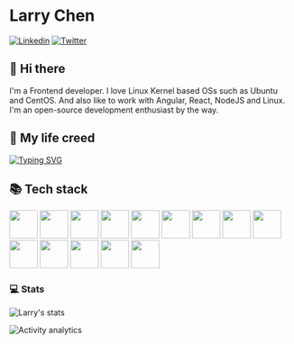 # Larry Chen 

[![Linkedin](https://img.shields.io/badge/-Larry%20Chen-blue?style=flat-square&logo=linkedin&logoColor=white&link=https://www.linkedin.com/in/dachaochen/)](https://www.linkedin.com/in/chendachao)
[![Twitter](https://img.shields.io/twitter/url/https/twitter.com/dachaochen.svg?style=social&label=Follow%20%40dachaochen)](https://twitter.com/dachaochen)


## 👋 Hi there  
I'm a Frontend developer. I love Linux Kernel based OSs such as Ubuntu and CentOS. And also like to work with Angular, React, NodeJS and Linux. 
I'm an open-source development enthusiast by the way.

## 📖 My life creed 

[![Typing SVG](https://readme-typing-svg.demolab.com?font=Fira+Code&pause=1000&center=true&width=435&lines=%E6%B5%A9%E7%84%B6%E6%AD%A3%E6%B0%94%EF%BC%8C%E6%B3%BD%E8%A2%AB%E5%A4%A9%E4%B8%8B)](https://git.io/typing-svg)

## 📚 Tech stack
<code><img height="50" src="https://www.vectorlogo.zone/logos/angular/angular-ar21.svg"></code>
<code><img height="50" src="https://www.vectorlogo.zone/logos/reactjs/reactjs-ar21.svg"></code>
<code><img height="50" src="https://www.vectorlogo.zone/logos/nodejs/nodejs-horizontal.svg"></code>
<code><img height="50" src="https://www.vectorlogo.zone/logos/docker/docker-ar21.svg"></code>
<code><img height="50" src="https://www.vectorlogo.zone/logos/mongodb/mongodb-ar21.svg"></code>
<code><img height="50" src="https://www.vectorlogo.zone/logos/socketio/socketio-ar21.svg"></code>
<code><img height="50" src="https://www.vectorlogo.zone/logos/github/github-ar21.svg"></code>
<code><img height="50" src="https://www.vectorlogo.zone/logos/getpostman/getpostman-ar21.svg"></code>
<code><img height="50" src="https://www.vectorlogo.zone/logos/git-scm/git-scm-ar21.svg"></code>
<code><img height="50" src="https://www.vectorlogo.zone/logos/linux/linux-ar21.svg"></code>
<code><img height="50" src="https://www.vectorlogo.zone/logos/ubuntu/ubuntu-ar21.svg"></code>
<code><img height="50" src="https://www.vectorlogo.zone/logos/raspberrypi/raspberrypi-ar21.svg"></code>
<code><img height="50" src="https://www.vectorlogo.zone/logos/gnu_bash/gnu_bash-ar21.svg"></code>
<code><img height="50" src="https://www.vectorlogo.zone/logos/amazon_aws/amazon_aws-ar21.svg"></code>


### 💻 Stats

![Larry's stats](https://github-readme-stats.vercel.app/api?username=chendachao&show_icons=true)

![Activity analytics](https://repobeats.axiom.co/api/embed/b94bc3d880cbd687bf0e001d69800812774cb0f7.svg "Repobeats analytics image")

<!--
**chendachao/chendachao** is a ✨ _special_ ✨ repository because its `README.md` (this file) appears on your GitHub profile.

Here are some ideas to get you started:

- 🔭 I’m currently working on ...
- 🌱 I’m currently learning ...
- 👯 I’m looking to collaborate on ...
- 🤔 I’m looking for help with ...
- 💬 Ask me about ...
- 📫 How to reach me: ...
- 😄 Pronouns: ...
- ⚡ Fun fact: ...


[![Twitter](https://img.shields.io/twitter/url/https/twitter.com/dachaochen.svg?style=social&label=Follow%20%40dachaochen)](https://twitter.com/dachaochen)

[![Twitter](https://img.shields.io/twitter/follow/dachaochen.svg?style=social&label=@dachaochen)](https://twitter.com/dachaochen)

-->

